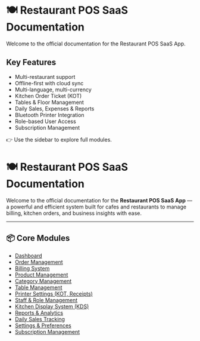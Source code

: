 # 🍽️ Restaurant POS SaaS Documentation

Welcome to the official documentation for the Restaurant POS SaaS App.

## Key Features

- Multi-restaurant support
- Offline-first with cloud sync
- Multi-language, multi-currency
- Kitchen Order Ticket (KOT)
- Tables & Floor Management
- Daily Sales, Expenses & Reports
- Bluetooth Printer Integration
- Role-based User Access
- Subscription Management

👉 Use the sidebar to explore full modules.


# 🍽️ Restaurant POS SaaS Documentation

Welcome to the official documentation for the **Restaurant POS SaaS App** — a powerful and efficient system built for cafes and restaurants to manage billing, kitchen orders, and business insights with ease.

---

## 📦 Core Modules

- [Dashboard](modules/Dashboard.md)
- [Order Management](modules/OrderManagement.md)
- [Billing System](modules/Billing.md)
- [Product Management](modules/ProductManagement.md)
- [Category Management](modules/CategoryManagement.md)
- [Table Management](modules/TableManagement.md)
- [Printer Settings (KOT, Receipts)](modules/PrinterSettings.md)
- [Staff & Role Management](modules/StaffManagement.md)
- [Kitchen Display System (KDS)](modules/KitchenDisplaySystem.md)
- [Reports & Analytics](modules/Reports.md)
- [Daily Sales Tracking](modules/DailySales.md)
- [Settings & Preferences](modules/Settings.md)
- [Subscription Management](modules/Subscription.md)

